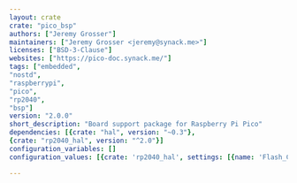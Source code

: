 ```yaml
---
layout: crate
crate: "pico_bsp"
authors: ["Jeremy Grosser"]
maintainers: ["Jeremy Grosser <jeremy@synack.me>"]
licenses: ["BSD-3-Clause"]
websites: ["https://pico-doc.synack.me/"]
tags: ["embedded",
"nostd",
"raspberrypi",
"pico",
"rp2040",
"bsp"]
version: "2.0.0"
short_description: "Board support package for Raspberry Pi Pico"
dependencies: [{crate: "hal", version: "~0.3"},
{crate: "rp2040_hal", version: "^2.0"}]
configuration_variables: []
configuration_values: [{crate: 'rp2040_hal', settings: [{name: 'Flash_Chip', value: "w25qxx"}]}]

---
```



